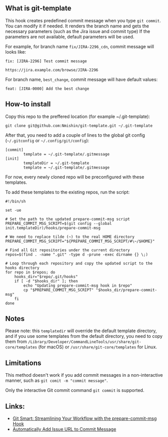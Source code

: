 ## What is git-template

This hook creates predefined commit message when you type `git commit`. You can modify it if needed.
It renders the branch name and gets the necessary parameters (such as the Jira issue and commit type)
If the parameters are not available, default parameters will be used.

For example, for branch name `fix/JIRA-2296_cdn`, commit message will looks like:
```
fix: [JIRA-2296] Test commit message

https://jira.example.com/browse/JIRA-2296
```

For branch name, `best_change`, commit message will have default values:
```
feat: [JIRA-0000] Add the best change
```

## How-to install

Copy this repo to the preffered location (for example ~/.git-template):
```
git clone git@github.com:Nmishin/git-template.git ~/.git-template
```

After that, you need to add a couple of lines to the global git config (`~/.gitconfig` or `~/.config/git/config`):
```
[commit]
        template = ~/.git-template/.gitmessage
[init]
        templateDir = ~/.git-template
        template = ~/.git-template/.gitmessage
```

For now, every newly cloned repo will be preconfigured with these templates.

To add these templates to the existing repos, run the script:
```
#!/bin/sh

set -ue

# Set the path to the updated prepare-commit-msg script
PREPARE_COMMIT_MSG_SCRIPT=$(git config --global init.templateDir)/hooks/prepare-commit-msg

# We need to replace tilde (~) to the real HOME directory
PREPARE_COMMIT_MSG_SCRIPT="${PREPARE_COMMIT_MSG_SCRIPT/#\~/$HOME}"

# Find all Git repositories under the current directory
repos=$(find . -name ".git" -type d -prune -exec dirname {} \;)

# Loop through each repository and copy the updated script to the hooks directory
for repo in $repos; do
    hooks_dir="$repo/.git/hooks"
    if [ -d "$hooks_dir" ]; then
        echo "Updating prepare-commit-msg hook in $repo"
        cp "$PREPARE_COMMIT_MSG_SCRIPT" "$hooks_dir/prepare-commit-msg"
    fi
done
```

## Notes
Please note: this `templatedir` will override the default template directory, and if you use some templates from the default directory, you need to copy them from `/Library/Developer/CommandLineTools/usr/share/git-core/templates` (for macOS) or `/usr/share/git-core/templates` for Linux.


## Limitations
This method doesn't work if you add commit messages in a non-interactive manner, such as `git comit -m "commit message"`.

Only the interactive Git commit command `git commit` is supported.


## Links:
- [Git Smart: Streamlining Your Workflow with the prepare-commit-msg Hook](https://dev.to/chaz8080/git-smart-streamlining-your-workflow-with-the-prepare-commit-msg-hook-432p)
- [Automatically Add Issue URL to Commit Message](https://jasonmfry.wordpress.com/2019/11/13/automatically-add-issue-url-to-commit-message/)
